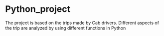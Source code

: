 # Python_project
The project is based on the trips made by Cab drivers. Different aspects of the trip are analyzed by using different functions in Python
